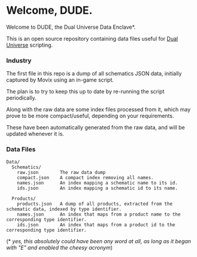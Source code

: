 # Welcome, DUDE.

Welcome to DUDE, the Dual Universe Data Enclave*.

This is an open source repository containing data files useful for [Dual Universe](https://dualthegame.com) scripting.

### Industry

The first file in this repo is a dump of all schematics JSON data, initially captured by Movix using an in-game script. 

The plan is to try to keep this up to date by re-running the script periodically.

Along with the raw data are some index files processed from it, which may prove to be more compact/useful, depending on your requirements.

These have been automatically generated from the raw data, and will be updated whenever it is.

### Data Files

```
Data/
  Schematics/
    raw.json        The raw data dump
    compact.json    A compact index removing all names.
    names.json      An index mapping a schematic name to its id.
    ids.json        An index mapping a schematic id to its name.
    
  Products/
    products.json   A dump of all products, extracted from the schematic data, indexed by type identifier.
    names.json      An index that maps from a product name to the corresponding type identifier. 
    ids.json        An index that maps from a product id to the corresponding type identifier.
```
(* _yes, this absolutely could have been any word at all, as long as it began with "E" and enabled the cheesy acronym_)

